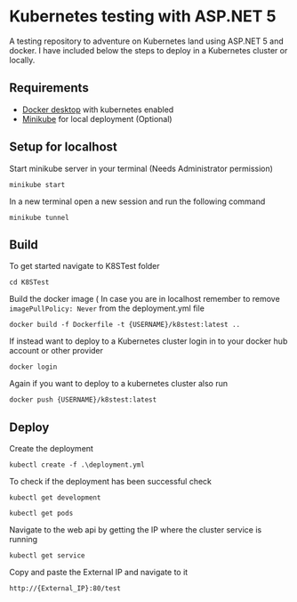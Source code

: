 # Kubernetes testing with ASP.NET 5

A testing repository to adventure on Kubernetes land using ASP.NET 5 and docker. I have included below the steps to deploy in a Kubernetes cluster or locally.

## Requirements

- [Docker desktop](https://www.docker.com/products/docker-desktop) with kubernetes enabled
- [Minikube](https://minikube.sigs.k8s.io/docs/start/) for local deployment (Optional)

## Setup for localhost

Start minikube server in your terminal (Needs Administrator permission)
```
minikube start
```

In a new terminal open a new session and run the following command
```
minikube tunnel
```

## Build

To get started navigate to K8STest folder

```
cd K8STest
```

Build the docker image ( In case you are in localhost remember to remove `imagePullPolicy: Never` from the deployment.yml file

```
docker build -f Dockerfile -t {USERNAME}/k8stest:latest ..
```

If instead want to deploy to a Kubernetes cluster login in to your docker hub account or other provider
```
docker login
```

Again if you want to deploy to a kubernetes cluster also run

```
docker push {USERNAME}/k8stest:latest
```

## Deploy

Create the deployment 

```
kubectl create -f .\deployment.yml
```

To check if the deployment has been successful check

```
kubectl get development

kubectl get pods
```

Navigate to the web api by getting the IP where the cluster service is running

```
kubectl get service
```

Copy and paste the External IP and navigate to it
```
http://{External_IP}:80/test
```







